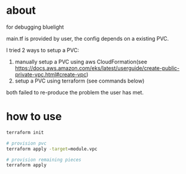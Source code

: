 # about

for debugging bluelight

main.tf is provided by user, the config depends on a existing PVC.

I tried 2 ways to setup a PVC:

1. manually setup a PVC using aws CloudFormation(see https://docs.aws.amazon.com/eks/latest/userguide/create-public-private-vpc.html#create-vpc)
2. setup a PVC using terraform (see commands below)

both failed to re-produce the problem the user has met.

# how to use

```sh
terraform init

# provision pvc
terraform apply -target=module.vpc

# provision remaining pieces
terraform apply
```
